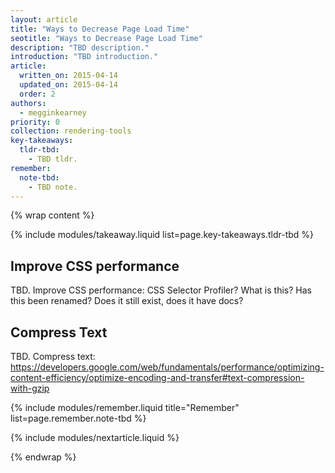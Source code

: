 ```yaml
---
layout: article
title: "Ways to Decrease Page Load Time"
seotitle: "Ways to Decrease Page Load Time"
description: "TBD description."
introduction: "TBD introduction."
article:
  written_on: 2015-04-14
  updated_on: 2015-04-14
  order: 2
authors:
  - megginkearney
priority: 0
collection: rendering-tools
key-takeaways:
  tldr-tbd:
    - TBD tldr.
remember:
  note-tbd:
    - TBD note.
---
```

{% wrap content %}

{% include modules/takeaway.liquid list=page.key-takeaways.tldr-tbd %}

## Improve CSS performance

TBD. Improve CSS performance: CSS Selector Profiler? What is this? Has this been renamed? Does it still exist, does it have docs?

## Compress Text

TBD. Compress text: https://developers.google.com/web/fundamentals/performance/optimizing-content-efficiency/optimize-encoding-and-transfer#text-compression-with-gzip 

{% include modules/remember.liquid title="Remember" list=page.remember.note-tbd %}

{% include modules/nextarticle.liquid %}

{% endwrap %}
